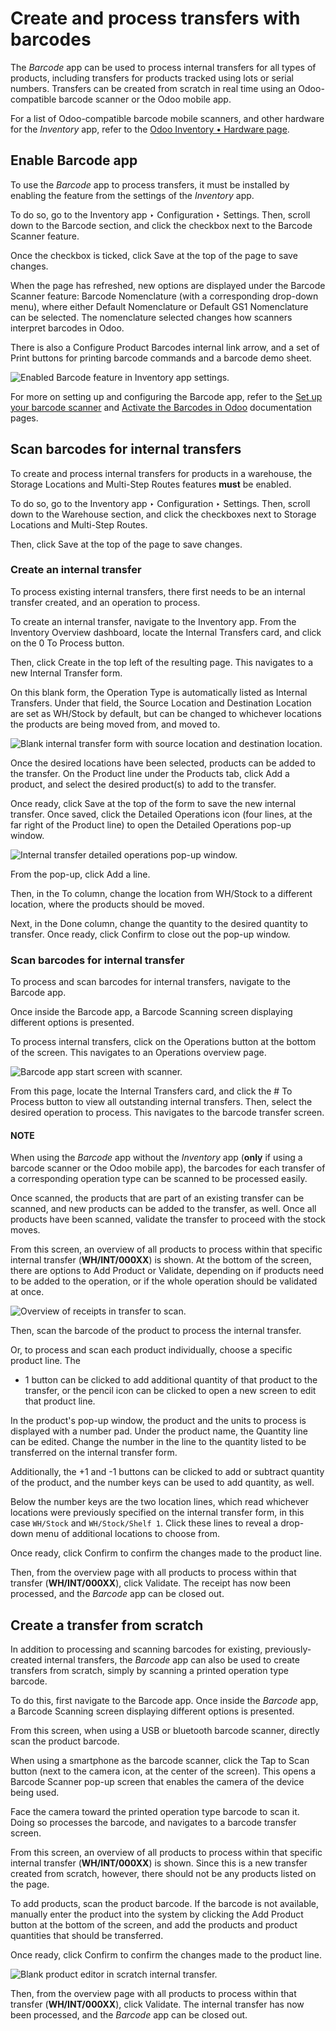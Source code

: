 # Create and process transfers with barcodes

The *Barcode* app can be used to process internal transfers for all types of products, including
transfers for products tracked using lots or serial numbers. Transfers can be created from scratch
in real time using an Odoo-compatible barcode scanner or the Odoo mobile app.

For a list of Odoo-compatible barcode mobile scanners, and other hardware for the *Inventory* app,
refer to the [Odoo Inventory • Hardware page](https://www.odoo.com/app/inventory-hardware).

## Enable Barcode app

To use the *Barcode* app to process transfers, it must be installed by enabling the feature from the
settings of the *Inventory* app.

To do so, go to the Inventory app ‣ Configuration ‣ Settings. Then, scroll down
to the Barcode section, and click the checkbox next to the Barcode Scanner
feature.

Once the checkbox is ticked, click Save at the top of the page to save changes.

When the page has refreshed, new options are displayed under the Barcode Scanner
feature: Barcode Nomenclature (with a corresponding drop-down menu), where either
Default Nomenclature or Default GS1 Nomenclature can be selected. The
nomenclature selected changes how scanners interpret barcodes in Odoo.

There is also a Configure Product Barcodes internal link arrow, and a set of
Print buttons for printing barcode commands and a barcode demo sheet.

![Enabled Barcode feature in Inventory app settings.](../../../../_images/transfers-scratch-enabled-barcode-setting.png)

For more on setting up and configuring the Barcode app, refer to the [Set up your
barcode scanner](../setup/hardware.md) and [Activate the Barcodes in Odoo](../setup/software.md)
documentation pages.

## Scan barcodes for internal transfers

To create and process internal transfers for products in a warehouse, the Storage
Locations and Multi-Step Routes features **must** be enabled.

To do so, go to the Inventory app ‣ Configuration ‣ Settings. Then, scroll down
to the Warehouse section, and click the checkboxes next to Storage Locations
and Multi-Step Routes.

Then, click Save at the top of the page to save changes.

### Create an internal transfer

To process existing internal transfers, there first needs to be an internal transfer created, and an
operation to process.

To create an internal transfer, navigate to the Inventory app. From the
Inventory Overview dashboard, locate the Internal Transfers card, and click
on the 0 To Process button.

Then, click Create in the top left of the resulting page. This navigates to a new
Internal Transfer form.

On this blank form, the Operation Type is automatically listed as Internal
Transfers. Under that field, the Source Location and Destination Location
are set as WH/Stock by default, but can be changed to whichever locations the products
are being moved from, and moved to.

![Blank internal transfer form with source location and destination location.](../../../../_images/transfers-scratch-internal-transfer-form.png)

Once the desired locations have been selected, products can be added to the transfer. On the
Product line under the Products tab, click Add a product, and
select the desired product(s) to add to the transfer.

Once ready, click Save at the top of the form to save the new internal transfer. Once
saved, click the Detailed Operations icon (four lines, at the far right of the
Product line) to open the Detailed Operations pop-up window.

![Internal transfer detailed operations pop-up window.](../../../../_images/transfers-scratch-detailed-operations-popup.png)

From the pop-up, click Add a line.

Then, in the To column, change the location from WH/Stock to a different
location, where the products should be moved.

Next, in the Done column, change the quantity to the desired quantity to transfer. Once
ready, click Confirm to close out the pop-up window.

### Scan barcodes for internal transfer

To process and scan barcodes for internal transfers, navigate to the Barcode app.

Once inside the Barcode app, a Barcode Scanning screen displaying different
options is presented.

To process internal transfers, click on the Operations button at the bottom of the
screen. This navigates to an Operations overview page.

![Barcode app start screen with scanner.](../../../../_images/transfers-scratch-barcode-app.png)

From this page, locate the Internal Transfers card, and click the # To
Process button to view all outstanding internal transfers. Then, select the desired operation to
process. This navigates to the barcode transfer screen.

#### NOTE
When using the *Barcode* app without the *Inventory* app (**only** if using a barcode scanner or
the Odoo mobile app), the barcodes for each transfer of a corresponding operation type can be
scanned to be processed easily.

Once scanned, the products that are part of an existing transfer can be scanned, and new products
can be added to the transfer, as well. Once all products have been scanned, validate the transfer
to proceed with the stock moves.

From this screen, an overview of all products to process within that specific internal transfer
(**WH/INT/000XX**) is shown. At the bottom of the screen, there are options to Add
Product or Validate, depending on if products need to be added to the operation, or if
the whole operation should be validated at once.

![Overview of receipts in transfer to scan.](../../../../_images/transfers-scratch-receipts-overview.png)

Then, scan the barcode of the product to process the internal transfer.

Or, to process and scan each product individually, choose a specific product line. The
+ 1 button can be clicked to add additional quantity of that product to the transfer, or
the pencil icon can be clicked to open a new screen to edit that product line.

In the product's pop-up window, the product and the units to process is displayed with a number pad.
Under the product name, the Quantity line can be edited. Change the number in the line
to the quantity listed to be transferred on the internal transfer form.

Additionally, the +1 and -1 buttons can be clicked to add or subtract
quantity of the product, and the number keys can be used to add quantity, as well.

Below the number keys are the two location lines, which read whichever locations were
previously specified on the internal transfer form, in this case `WH/Stock` and `WH/Stock/Shelf 1`.
Click these lines to reveal a drop-down menu of additional locations to choose from.

Once ready, click Confirm to confirm the changes made to the product line.

Then, from the overview page with all products to process within that transfer (**WH/INT/000XX**),
click Validate. The receipt has now been processed, and the *Barcode* app can be closed
out.

## Create a transfer from scratch

In addition to processing and scanning barcodes for existing, previously-created internal transfers,
the *Barcode* app can also be used to create transfers from scratch, simply by scanning a printed
operation type barcode.

To do this, first navigate to the Barcode app. Once inside the *Barcode* app, a
Barcode Scanning screen displaying different options is presented.

From this screen, when using a USB or bluetooth barcode scanner, directly scan the product barcode.

When using a smartphone as the barcode scanner, click the Tap to Scan button (next to
the camera icon, at the center of the screen). This opens a Barcode Scanner pop-up
screen that enables the camera of the device being used.

Face the camera toward the printed operation type barcode to scan it. Doing so processes the
barcode, and navigates to a barcode transfer screen.

From this screen, an overview of all products to process within that specific internal transfer
(**WH/INT/000XX**) is shown. Since this is a new transfer created from scratch, however, there
should not be any products listed on the page.

To add products, scan the product barcode. If the barcode is not available, manually enter the
product into the system by clicking the Add Product button at the bottom of the screen,
and add the products and product quantities that should be transferred.

Once ready, click Confirm to confirm the changes made to the product line.

![Blank product editor in scratch internal transfer.](../../../../_images/transfers-scratch-blank-product-editor.png)

Then, from the overview page with all products to process within that transfer (**WH/INT/000XX**),
click Validate. The internal transfer has now been processed, and the *Barcode* app can
be closed out.

